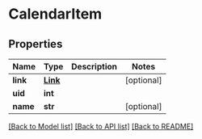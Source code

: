 # CalendarItem

## Properties
Name | Type | Description | Notes
------------ | ------------- | ------------- | -------------
**link** | [**Link**](Link.md) |  | [optional] 
**uid** | **int** |  | 
**name** | **str** |  | [optional] 

[[Back to Model list]](../README.md#documentation-for-models) [[Back to API list]](../README.md#documentation-for-api-endpoints) [[Back to README]](../README.md)


